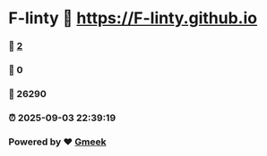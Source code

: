 # F-linty :link: https://F-linty.github.io 
### :page_facing_up: [2](https://F-linty.github.io/tag.html) 
### :speech_balloon: 0 
### :hibiscus: 26290 
### :alarm_clock: 2025-09-03 22:39:19 
### Powered by :heart: [Gmeek](https://github.com/Meekdai/Gmeek)
